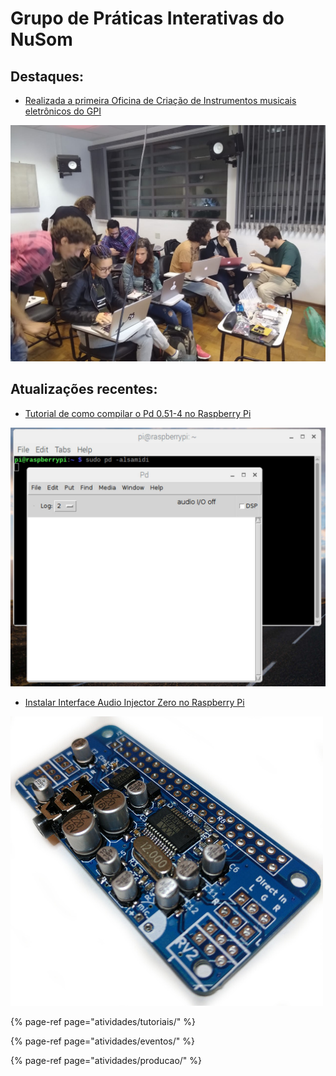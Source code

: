 # Grupo de Práticas Interativas do NuSom

## Destaques:

* [Realizada a primeira Oficina de Criação de Instrumentos musicais eletrônicos do GPI](atividades/eventos/oficinas/primeira-oficina-de-criacao-de-instrumentos-musicais-eletronicos.md)

![Oficina realizada nos dias 10 a 12 de dezembro de 2019](.gitbook/assets/whatsapp-image-2019-12-13-at-11.11.47-1.jpeg)

## Atualizações recentes:

* [Tutorial de como compilar o Pd 0.51-4 no Raspberry Pi](atividades/tutoriais/raspberry-pi/compilando-pure-data-vanilla-no-rpi.md)

![](.gitbook/assets/pd-window-rpi.jpeg)



* [Instalar Interface Audio Injector Zero no Raspberry Pi](atividades/tutoriais/raspberry-pi/placa-de-som-audio-injector.md)

![](.gitbook/assets/audio-injector-zero.jpg)



{% page-ref page="atividades/tutoriais/" %}

{% page-ref page="atividades/eventos/" %}

{% page-ref page="atividades/producao/" %}

